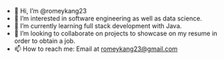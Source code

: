 - 👋 Hi, I’m @romeykang23
- 👀 I’m interested in software engineering as well as data science.
- 🌱 I’m currently learning full stack development with Java.
- 💞️ I’m looking to collaborate on projects to showcase on my resume in order to obtain a job.
- 📫 How to reach me: Email at romeykang23@gmail.com

<!---
romeykang23/romeykang23 is a ✨ special ✨ repository because its `README.md` (this file) appears on your GitHub profile.
You can click the Preview link to take a look at your changes.
--->
